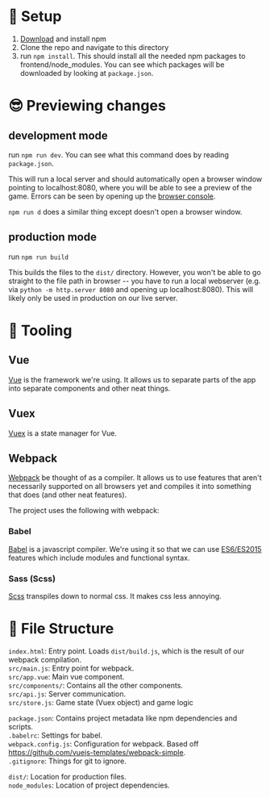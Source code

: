 # :rocket: Setup

1. [Download](https://nodejs.org/en/download/) and install npm
2. Clone the repo and navigate to this directory
3. run `npm install`. This should install all the needed npm packages to frontend/node_modules. You can see which packages will be downloaded by looking at `package.json`.

# :sunglasses: Previewing changes

## development mode
run `npm run dev`. You can see what this command does by reading `package.json`.

This will run a local server and should automatically open a browser window pointing to localhost:8080, where you will be able to see a preview of the game. Errors can be seen by opening up the [browser console](http://webmasters.stackexchange.com/questions/8525/how-to-open-the-javascript-console-in-different-browsers).

`npm run d` does a similar thing except doesn't open a browser window.

## production mode
run `npm run build`

This builds the files to the `dist/` directory. However, you won't be able to go straight to the file path in browser -- you have to run a local webserver (e.g. via `python -m http.server 8080` and opening up localhost:8080). This will likely only be used in production on our live server.

# :wrench: Tooling

## Vue

[Vue](https://vuejs.org/v2/guide/) is the framework we're using. It allows us to separate parts of the app into separate components and other neat things.

## Vuex

[Vuex](https://vuex.vuejs.org/en/intro.html) is a state manager for Vue.

## Webpack

[Webpack](https://webpack.js.org/) be thought of as a compiler. It allows us to use features that aren't necessarily supported on all browsers yet and compiles it into something that does (and other neat features).

The project uses the following with webpack:

### Babel

[Babel](https://babeljs.io/) is a javascript compiler. We're using it so that we can use [ES6/ES2015](es6-features.org) features which include modules and functional syntax.

### Sass (Scss)

[Scss](http://sass-lang.com/guide) transpiles down to normal css. It makes css less annoying.

# :notebook: File Structure

`index.html`: Entry point. Loads `dist/build.js`, which is the result of our webpack compilation.  
`src/main.js`: Entry point for webpack.  
`src/app.vue`: Main vue component.  
`src/components/`: Contains all the other components.  
`src/api.js`: Server communication.  
`src/store.js`: Game state (Vuex object) and game logic  


`package.json`: Contains project metadata like npm dependencies and scripts.  
`.babelrc`: Settings for babel.  
`webpack.config.js`: Configuration for webpack. Based off <https://github.com/vuejs-templates/webpack-simple>.  
`.gitignore`: Things for git to ignore.  

`dist/`: Location for production files.  
`node_modules`: Location of project dependencies.  
